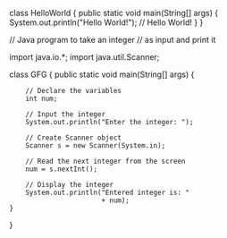 class HelloWorld {
    public static void main(String[] args) {
        System.out.println("Hello World!"); 
        // Hello World!
    }
}


// Java program to take an integer
// as input and print it
 
import java.io.*;
import java.util.Scanner;
 
class GFG {
    public static void main(String[] args)
    {
 
        // Declare the variables
        int num;
 
        // Input the integer
        System.out.println("Enter the integer: ");
 
        // Create Scanner object
        Scanner s = new Scanner(System.in);
 
        // Read the next integer from the screen
        num = s.nextInt();
 
        // Display the integer
        System.out.println("Entered integer is: "
                           + num);
    }
}
